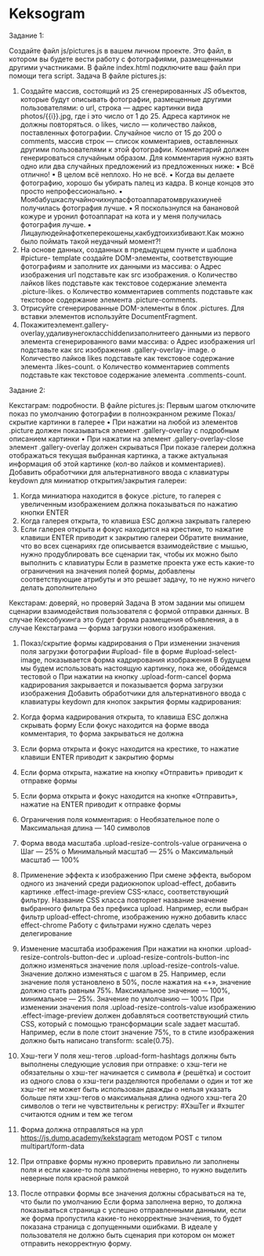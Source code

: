 # Keksogram

Задание 1:

Создайте файл js/pictures.js в вашем личном проекте. Это файл, в котором вы будете вести работу с фотографиями, размещенными другими участниками.
В файле index.html подключите ваш файл при помощи тега script.
Задача
В файле pictures.js:
1. Создайте массив, состоящий из 25 сгенерированных JS объектов, которые будут описывать фотографии, размещенные другими пользователями:
o url, строка — адрес картинки вида photos/{{i}}.jpg, где i это число от 1 до 25. Адреса картинок не должны повторяться.
o likes, число — количество лайков, поставленных фотографии. Случайное число от 15 до 200
o comments, массив строк — список комментариев, оставленных другими пользователями к этой фотографии. Комментарий должен генерироваться случайным образом. Для комментария нужно взять одно или два случайных предложений из предложенных ниже:
▪ Всё отлично!
▪ В целом всё неплохо. Но не всё.
▪ Когда вы делаете фотографию, хорошо бы убирать палец из
кадра. В конце концов это просто непрофессионально.
▪ Моябабушкаслучайночихнуласфотоаппаратомврукахиунеё
получилась фотография лучше.
▪ Я поскользнулся на банановой кожуре и уронил фотоаппарат на
кота и у меня получилась фотография лучше.
▪ Лицаулюдейнафоткеперекошены,какбудтоихизбивают.Как
можно было поймать такой неудачный момент?!
2. На основе данных, созданных в предыдущем пункте и шаблона #picture- template создайте DOM-элементы, соответствующие фотографиям и заполните их данными из массива:
o Адрес изображения url подставьте как src изображения.
o Количество лайков likes подставьте как текстовое содержание
элемента .picture-likes.
o Количество комментариев comments подставьте как текстовое содержание элемента .picture-comments.
3. Отрисуйте сгенерированные DOM-элементы в блок .pictures. Для вставки элементов используйте DocumentFragment.
4. Покажитеэлемент.gallery-overlay,удаливунегоклассhiddenизаполнитеего данными из первого элемента сгенерированного вами массива:
o Адрес изображения url подставьте как src изображения .gallery-overlay- image.
o Количество лайков likes подставьте как текстовое содержание элемента .likes-count.
o Количество комментариев comments подставьте как текстовое содержание элемента .comments-count.

Задание 2:

Кекстаграм: подробности.
В файле pictures.js:
Первым шагом отключите показ по умолчанию фотографии в полноэкранном режиме
Показ/скрытие картинки в галерее
• При нажатии на любой из элементов .picture должен показываться элемент .gallery-overlay с подробным описанием картинки
• При нажатии на элемент .gallery-overlay-close элемент .gallery-overlay должен скрываться
При показе галереи должна отображаться текущая выбранная картинка, а также актуальная информация об этой картинке (кол-во лайков и комментариев). Добавить обработчики для альтернативного ввода с клавиатуры keydown для миниатюр открытия/закрытия галереи:
1. Когда миниатюра находится в фокусе .picture, то галерея с увеличенным изображением должна показываться по нажатию кнопки ENTER
2. Когда галерея открыта, то клавиша ESC должна закрывать галерею
3. Если галерея открыта и фокус находится на крестике, то нажатие
клавиши ENTER приводит к закрытию галереи
Обратите внимание, что во всех сценариях где описывается взаимодействие с мышью, нужно продублировать все сценарии так, чтобы их можно было выполнить с клавиатуры
Если в разметке проекта уже есть какие-то ограничения на значения полей формы, добавлены соответствующие атрибуты и это решает задачу, то не нужно ничего делать дополнительно

         
Кекстарам: доверяй, но проверяй
Задача
В этом задании мы опишем сценарии взаимодействия пользователя с формой отправки данных. В случае Кексобукинга это будет форма размещения объявления, а в случае Кекстаграма — форма загрузки нового изображения.

1. Показ/скрытие формы кадрирования
  o При изменении значения поля загрузки фотографии #upload-
  file в форме #upload-select-image, показывается форма кадрирования изображения
  В будущем мы будем использовать настоящую картинку, пока же, обойдемся тестовой
  o При нажатии на кнопку .upload-form-cancel форма кадрирования закрывается и показывается форма загрузки изображения
Добавить обработчики для альтернативного ввода с клавиатуры keydown для кнопок закрытия формы кадрирования:
  3. Когда форма кадрирования открыта, то клавиша ESC должна скрывать форму
  Если фокус находится на форме ввода комментария, то форма закрываться не должна
  4. Если форма открыта и фокус находится на крестике, то нажатие клавиши ENTER приводит к закрытию формы
  5. Если форма открыта, нажатие на кнопку «Отправить» приводит к отправке формы
  6. Если форма открыта и фокус находится на кнопке «Отправить», нажатие на ENTER приводит к отправке формы

2. Ограничения поля комментария:
  o Необязательное поле
  o Максимальная длина — 140 символов

3. Форма ввода масштаба .upload-resize-controls-value ограничена
  o Шаг — 25%
  o Минимальный масштаб — 25%
  o Максимальный масштаб — 100%

4. Применение эффекта к изображению
При смене эффекта, выбором одного из значений среди радиокнопок upload-effect, добавить картинке .effect-image-preview CSS-класс, соответствующий фильтру. Название CSS класса повторяет название значение выбранного фильтра без префикса upload. Например, если выбран фильтр upload-effect-chrome, изображению нужно добавить класс effect-chrome
Работу с фильтрами нужно сделать через делегирование 

5. Изменение масштаба изображения
При нажатии на кнопки .upload-resize-controls-button-dec и .upload-resize-controls-button-inc должно изменяться значение поля .upload-resize-controls-value.
Значение должно изменяться с шагом в 25. Например, если значение поля установлено в 50%, после нажатия на «+», значение должно стать равным 75%. Максимальное значение — 100%, минимальное — 25%. Значение по умолчанию — 100%
При изменении значения поля .upload-resize-controls-value изображению .effect-image-preview должен добавляться
соответствующий стиль CSS, который с помощью трансформации scale задает масштаб. Например, если в поле стоит значение 75%, то в стиле изображения должно быть написано transform: scale(0.75).

6. Хэш-теги
У поля хеш-тегов .upload-form-hashtags должны быть
выполнены следующие условия при отправке:
  o хэш-теги не обязательны
  o хэш-тег начинается с символа `#` (решётка) и состоит из одного
  слова
  o хэш-теги разделяются пробелами
  o один и тот же хэш-тег не может быть использован дважды
  o нельзя указать больше пяти хэш-тегов
  o максимальная длина одного хэш-тега 20 символов
  o теги не чувствительны к регистру: #ХэшТег и #хэштег считаются
  одним и тем же тегом

7. Форма должна отправляться на урл
https://js.dump.academy/kekstagram методом POST с типом multipart/form-data

8. При отправке формы нужно проверить правильно ли заполнены поля и если какие-то поля заполнены неверно, то нужно выделить неверные поля красной рамкой

9. После отправки формы все значения должны сбрасываться на те, что были по умолчанию
Если форма заполнена верно, то должна показываться страница с успешно отправленными данными, если же форма пропустила какие-то некорректные значения, то будет показана страница с допущенными ошибками. В идеале у пользователя не должно быть сценария при котором он может отправить некорректную форму.
